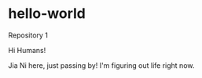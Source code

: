 # hello-world
Repository 1

Hi Humans!

Jia Ni here, just passing by!
I'm figuring out life right now. 

